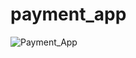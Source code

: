 # payment_app


![Payment_App](https://user-images.githubusercontent.com/99271821/213567359-0b452eb2-6a31-44d5-843c-c53162b85a08.png)

